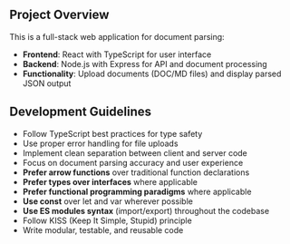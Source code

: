 <!-- Use this file to provide workspace-specific custom instructions to Copilot. For more details, visit https://code.visualstudio.com/docs/copilot/copilot-customization -->

## Project Overview

This is a full-stack web application for document parsing:

- **Frontend**: React with TypeScript for user interface
- **Backend**: Node.js with Express for API and document processing
- **Functionality**: Upload documents (DOC/MD files) and display parsed JSON output

## Development Guidelines

- Follow TypeScript best practices for type safety
- Use proper error handling for file uploads
- Implement clean separation between client and server code
- Focus on document parsing accuracy and user experience
- **Prefer arrow functions** over traditional function declarations
- **Prefer types over interfaces** where applicable
- **Prefer functional programming paradigms** where applicable
- **Use const** over let and var wherever possible
- **Use ES modules syntax** (import/export) throughout the codebase
- Follow KISS (Keep It Simple, Stupid) principle
- Write modular, testable, and reusable code
